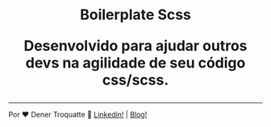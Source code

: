 <h1 align="center">
  Boilerplate Scss
  <br>
    <p>Desenvolvido para ajudar outros devs na agilidade de seu código css/scss.</p>

</h1>
 
---

Por ♥ Dener Troquatte :wave: [Linkedin!](https://www.linkedin.com/in/dener-s%C3%A3o-pedro-troquatte-ababa079/) | [Blog!](https://vidafullstack.com.br/)
